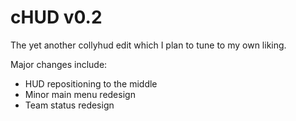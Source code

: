 # cHUD v0.2
The yet another collyhud edit which I plan to tune to my own liking.

Major changes include:
- HUD repositioning to the middle
- Minor main menu redesign
- Team status redesign
